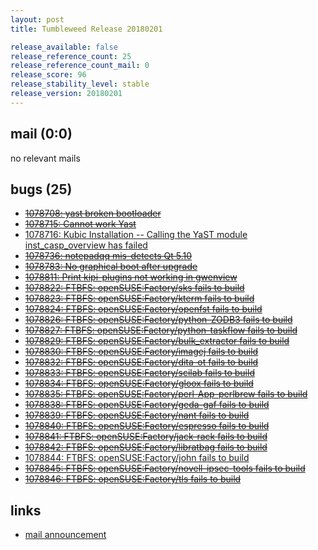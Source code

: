 ```yaml
---
layout: post
title: Tumbleweed Release 20180201

release_available: false
release_reference_count: 25
release_reference_count_mail: 0
release_score: 96
release_stability_level: stable
release_version: 20180201
---
```


## mail (0:0)

no relevant mails

## bugs (25)

<!--more-->

- ~~[1078708: yast broken bootloader](https://bugzilla.opensuse.org/show_bug.cgi?id=1078708)~~
- ~~[1078715: Cannot work Yast](https://bugzilla.opensuse.org/show_bug.cgi?id=1078715)~~
- [1078716: Kubic Installation -- Calling the YaST module inst_casp_overview has failed](https://bugzilla.opensuse.org/show_bug.cgi?id=1078716)
- ~~[1078736: notepadqq mis-detects Qt 5.10](https://bugzilla.opensuse.org/show_bug.cgi?id=1078736)~~
- ~~[1078783: No graphical boot after upgrade](https://bugzilla.opensuse.org/show_bug.cgi?id=1078783)~~
- ~~[1078811: Print kipi-plugins not working in gwenview](https://bugzilla.opensuse.org/show_bug.cgi?id=1078811)~~
- ~~[1078822: FTBFS: openSUSE:Factory/sks fails to build](https://bugzilla.opensuse.org/show_bug.cgi?id=1078822)~~
- ~~[1078823: FTBFS: openSUSE:Factory/kterm fails to build](https://bugzilla.opensuse.org/show_bug.cgi?id=1078823)~~
- ~~[1078824: FTBFS: openSUSE:Factory/openfst fails to build](https://bugzilla.opensuse.org/show_bug.cgi?id=1078824)~~
- ~~[1078826: FTBFS: openSUSE:Factory/python-ZODB3 fails to build](https://bugzilla.opensuse.org/show_bug.cgi?id=1078826)~~
- ~~[1078827: FTBFS: openSUSE:Factory/python-taskflow fails to build](https://bugzilla.opensuse.org/show_bug.cgi?id=1078827)~~
- ~~[1078829: FTBFS: openSUSE:Factory/bulk_extractor fails to build](https://bugzilla.opensuse.org/show_bug.cgi?id=1078829)~~
- ~~[1078830: FTBFS: openSUSE:Factory/imagej fails to build](https://bugzilla.opensuse.org/show_bug.cgi?id=1078830)~~
- ~~[1078832: FTBFS: openSUSE:Factory/dita-ot fails to build](https://bugzilla.opensuse.org/show_bug.cgi?id=1078832)~~
- ~~[1078833: FTBFS: openSUSE:Factory/scilab fails to build](https://bugzilla.opensuse.org/show_bug.cgi?id=1078833)~~
- ~~[1078834: FTBFS: openSUSE:Factory/gloox fails to build](https://bugzilla.opensuse.org/show_bug.cgi?id=1078834)~~
- ~~[1078835: FTBFS: openSUSE:Factory/perl-App-perlbrew fails to build](https://bugzilla.opensuse.org/show_bug.cgi?id=1078835)~~
- ~~[1078838: FTBFS: openSUSE:Factory/geda-gaf fails to build](https://bugzilla.opensuse.org/show_bug.cgi?id=1078838)~~
- ~~[1078839: FTBFS: openSUSE:Factory/nant fails to build](https://bugzilla.opensuse.org/show_bug.cgi?id=1078839)~~
- ~~[1078840: FTBFS: openSUSE:Factory/espresso fails to build](https://bugzilla.opensuse.org/show_bug.cgi?id=1078840)~~
- ~~[1078841: FTBFS: openSUSE:Factory/jack-rack fails to build](https://bugzilla.opensuse.org/show_bug.cgi?id=1078841)~~
- ~~[1078842: FTBFS: openSUSE:Factory/libratbag fails to build](https://bugzilla.opensuse.org/show_bug.cgi?id=1078842)~~
- [1078844: FTBFS: openSUSE:Factory/john fails to build](https://bugzilla.opensuse.org/show_bug.cgi?id=1078844)
- ~~[1078845: FTBFS: openSUSE:Factory/novell-ipsec-tools fails to build](https://bugzilla.opensuse.org/show_bug.cgi?id=1078845)~~
- ~~[1078846: FTBFS: openSUSE:Factory/tls fails to build](https://bugzilla.opensuse.org/show_bug.cgi?id=1078846)~~



## links

- [mail announcement](https://lists.opensuse.org/opensuse-factory/2018-02/msg00106.html)
